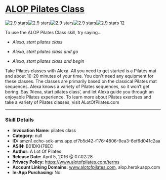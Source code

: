 # [ALOP Pilates Class](http://alexa.amazon.com/#skills/amzn1.echo-sdk-ams.app.ef7b5d42-f176-4806-9ea3-6ef6d041c2aa)
![2.9 stars](../../images/ic_star_black_18dp_1x.png)![2.9 stars](../../images/ic_star_black_18dp_1x.png)![2.9 stars](../../images/ic_star_half_black_18dp_1x.png)![2.9 stars](../../images/ic_star_border_black_18dp_1x.png)![2.9 stars](../../images/ic_star_border_black_18dp_1x.png) 12

To use the ALOP Pilates Class skill, try saying...

* *Alexa, start pilates class*

* *Alexa, start pilates class and go*

* *Alexa, start pilates class and begin*

Take Pilates classes with Alexa. All you need to get started is a Pilates mat and about 10-20 minutes of your time. You don't need any equipment for these classes. The classes are primarily based on the classical Pilates mat sequences. Alexa knows a variety of Pilates sequences, so it won’t get boring. Say ‘Alexa, start pilates class’, and let Alexa guide you through an enjoyable Pilates experience. To learn more about Pilates exercises and take a variety of Pilates classes, visit ALotOfPilates.com

***

### Skill Details

* **Invocation Name:** pilates class
* **Category:** null
* **ID:** amzn1.echo-sdk-ams.app.ef7b5d42-f176-4806-9ea3-6ef6d041c2aa
* **ASIN:** B01DKH76EC
* **Author:** A Lot Of Pilates
* **Release Date:** April 5, 2016 @ 07:02:28
* **Privacy Policy:** https://www.alotofpilates.com/terms
* **Account Linking Domains:** www.alotofpilates.com, alop.herokuapp.com
* **In-App Purchasing:** No
